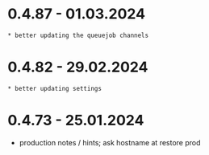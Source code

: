 # 0.4.87  - 01.03.2024
	* better updating the queuejob channels

# 0.4.82  - 29.02.2024
	* better updating settings
# 0.4.73  -  25.01.2024

* production notes / hints; ask hostname at restore prod